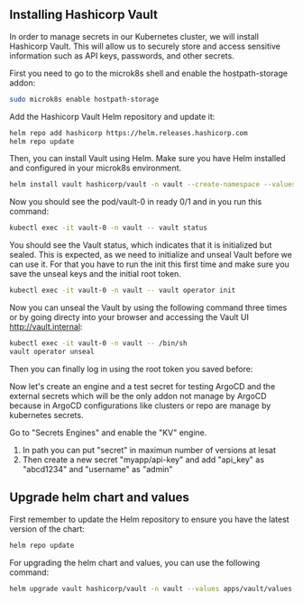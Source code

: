 ## Installing Hashicorp Vault

In order to manage secrets in our Kubernetes cluster, we will install Hashicorp Vault. This will allow us to securely
store and access sensitive information such as API keys, passwords, and other secrets.

First you need to go to the microk8s shell and enable the hostpath-storage addon:

```bash
sudo microk8s enable hostpath-storage
```

Add the Hashicorp Vault Helm repository and update it:

```bash
helm repo add hashicorp https://helm.releases.hashicorp.com
helm repo update
```

Then, you can install Vault using Helm. Make sure you have Helm installed and configured in your microk8s environment.

```bash
helm install vault hashicorp/vault -n vault --create-namespace --values apps/vault/values.yaml
``` 

Now you should see the pod/vault-0 in ready 0/1 and in you run this command:

```bash
kubectl exec -it vault-0 -n vault -- vault status
```

You should see the Vault status, which indicates that it is initialized but sealed. This is expected, as we need to
initialize and unseal Vault before we can use it. For that you have to run the init this first time and make sure you
save the unseal keys and the initial root token.

```bash
kubectl exec -it vault-0 -n vault -- vault operator init
```

Now you can unseal the Vault by using the following command three times or by going directy into your browser and
accessing the Vault UI http://vault.internal:

```bash
kubectl exec -it vault-0 -n vault -- /bin/sh
vault operator unseal
```

Then you can finally log in using the root token you saved before:

Now let's create an engine and a test secret for testing ArgoCD and the external secrets which will be the only addon
not
manage by ArgoCD because in ArgoCD configurations like clusters or repo are manage by kubernetes secrets.

Go to "Secrets Engines" and enable the "KV" engine. 
1. In path you can put "secret" in maximun number of versions at lesat
2. Then create a new secret "myapp/api-key" and add "api_key" as "abcd1234" and "username" as "admin"


## Upgrade helm chart and values

First remember to update the Helm repository to ensure you have the latest version of the chart:

```bash
helm repo update
```

For upgrading the helm chart and values, you can use the following command:

```bash
helm upgrade vault hashicorp/vault -n vault --values apps/vault/values.yaml --version <version>
```